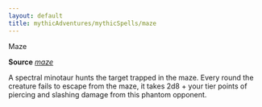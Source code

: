 ```yaml
---
layout: default
title: mythicAdventures/mythicSpells/maze
---
```

Maze

**Source** [_maze_](spells/maze#_maze)

A spectral minotaur hunts the target trapped in the maze. Every round the creature fails to escape from the maze, it takes 2d8 + your tier points of piercing and slashing damage from this phantom opponent.

